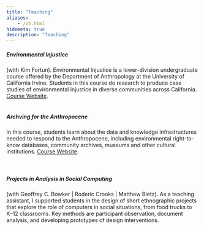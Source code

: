 ```yaml
---
title: "Teaching"
aliases:
    - /oh.html
hidemeta: true
description: "Teaching"
---
```


##### Environmental Injustice
(with Kim Fortun). Environmental Injustice is a lower-division undergraduate course offered by the Department of Anthropology at the University of California Irvine. Students in this course do research to produce case studies of environmental injustice in diverse communities across California. [Course Website](https://disaster-sts-network.org/content/anthro-25a-environmental-injustice/essay).
\
&nbsp;
##### Archving for the Anthropocene
In this course, students learn about the data and knowledge infrastructures needed to respond to the Anthropocene, including environmental right-to-know databases, community archives, museums and other cultural institutions. [Course Website](https://disaster-sts-network.org/content/archiving-anthropocene-2021/essay).
\
&nbsp;
\
&nbsp;
##### Projects in Analysis in Social Computing
(with Geoffrey C. Bowker | Roderic Crooks | Matthew Bietz). As a teaching assistant, I supported students in the design of short ethnographic projects that explore the role of computers in social situations, from food trucks to K–12 classrooms. Key methods are participant observation, document analysis, and developing prototypes of design interventions.
\
&nbsp;

